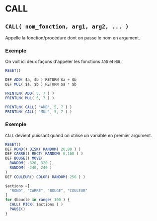 # CALL

## `CALL( nom_fonction, arg1, arg2, ... )`

Appelle la fonction/procédure dont on passe le nom en argument.

### Exemple

On voit ici deux façons d'appeler les fonctions `ADD` et `MUL`.

```ts
RESET()

DEF ADD( $a, $b ) RETURN $a + $b
DEF MUL( $a, $b ) RETURN $a * $b

PRINTLN( ADD( 5, 7 ) )
PRINTLN( MUL( 5, 7 ) )

PRINTLN( CALL( "ADD", 5, 7 ) )
PRINTLN( CALL( "MUL", 5, 7 ) )
```

### Exemple

`CALL` devient puissant quand on utilise un variable en premier argument.

```ts
RESET()
DEF ROND() DISK( RANDOM( 20,80 ) )
DEF CARRE() RECT( RANDOM( 0,160 ) )
DEF BOUGE() MOVE(
  RANDOM( -320, 320 ),
  RANDOM( -240, 240 )
)
DEF COULEUR() COLOR( RANDOM( 256 ) )

$actions =[
  "ROND", "CARRE", "BOUGE", "COULEUR"
]
for $boucle in range( 100 ) {
  CALL( PICK( $actions ) )
  PAUSE()
}
```
